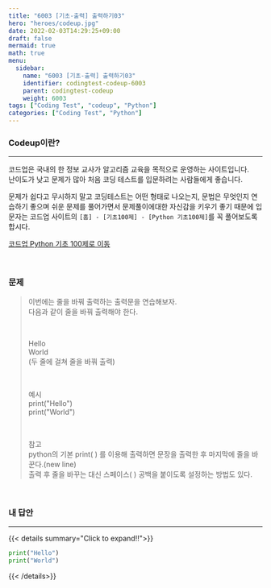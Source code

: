 ```yaml
---
title: "6003 [기초-출력] 출력하기03"
hero: "heroes/codeup.jpg"
date: 2022-02-03T14:29:25+09:00
draft: false
mermaid: true
math: true
menu:
  sidebar:
    name: "6003 [기초-출력] 출력하기03"
    identifier: codingtest-codeup-6003
    parent: codingtest-codeup
    weight: 6003
tags: ["Coding Test", "codeup", "Python"]
categories: ["Coding Test", "Python"]
---
```


### Codeup이란?
---
코드업은 국내의 한 정보 교사가 알고리즘 교육을 목적으로 운영하는 사이트입니다.\
난이도가 낮고 문제가 많아 처음 코딩 테스트를 입문하려는 사람들에게 좋습니다.

문제가 쉽다고 무시하지 말고 코딩테스트는 어떤 형태로 나오는지, 문법은 무엇인지 연습하기 좋으며 쉬운 문제를 풀어가면서 문제풀이에대한 자신감을 키우기 좋기 때문에 입문자는 코드업 사이트의 `[홈] - [기초100제] - [Python 기초100제]`를 꼭 풀어보도록 합시다.

[코드업 Python 기초 100제로 이동](https://codeup.kr/problemsetsol.php?psid=33)


&nbsp;

### 문제

> 이번에는 줄을 바꿔 출력하는 출력문을 연습해보자.\
> 다음과 같이 줄을 바꿔 출력해야 한다.
> 
> &nbsp;
> 
> Hello\
> World\
> (두 줄에 걸쳐 줄을 바꿔 출력)
> 
> &nbsp;
> 
> 예시 \
> print("Hello")\
> print("World")
> 
> &nbsp;
> 
> 참고\
> python의 기본 print( ) 를 이용해 출력하면 문장을 출력한 후 마지막에 줄을 바꾼다.(new line)\
> 출력 후 줄을 바꾸는 대신 스페이스( ) 공백을 붙이도록 설정하는 방법도 있다.

&nbsp;

### 내 답안
---
{{< details summary="Click to expand!!">}}
```python
print("Hello")
print("World")
```
{{< /details>}}